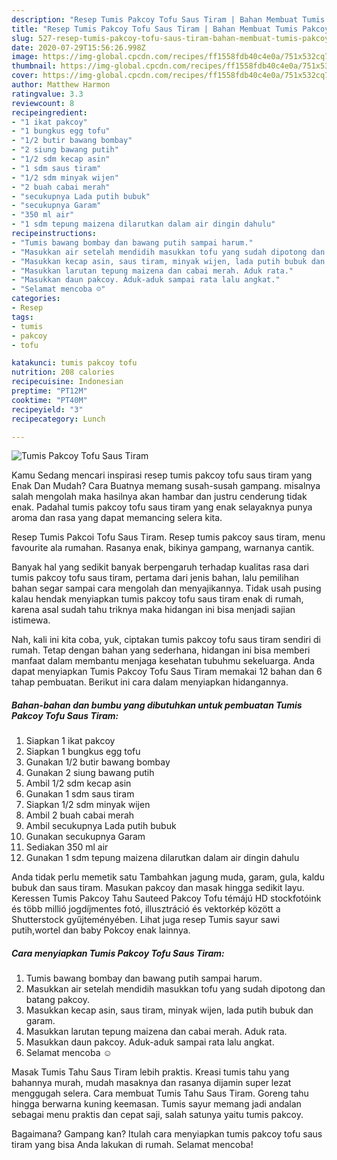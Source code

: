 ```yaml
---
description: "Resep Tumis Pakcoy Tofu Saus Tiram | Bahan Membuat Tumis Pakcoy Tofu Saus Tiram Yang Menggugah Selera"
title: "Resep Tumis Pakcoy Tofu Saus Tiram | Bahan Membuat Tumis Pakcoy Tofu Saus Tiram Yang Menggugah Selera"
slug: 527-resep-tumis-pakcoy-tofu-saus-tiram-bahan-membuat-tumis-pakcoy-tofu-saus-tiram-yang-menggugah-selera
date: 2020-07-29T15:56:26.998Z
image: https://img-global.cpcdn.com/recipes/ff1558fdb40c4e0a/751x532cq70/tumis-pakcoy-tofu-saus-tiram-foto-resep-utama.jpg
thumbnail: https://img-global.cpcdn.com/recipes/ff1558fdb40c4e0a/751x532cq70/tumis-pakcoy-tofu-saus-tiram-foto-resep-utama.jpg
cover: https://img-global.cpcdn.com/recipes/ff1558fdb40c4e0a/751x532cq70/tumis-pakcoy-tofu-saus-tiram-foto-resep-utama.jpg
author: Matthew Harmon
ratingvalue: 3.3
reviewcount: 8
recipeingredient:
- "1 ikat pakcoy"
- "1 bungkus egg tofu"
- "1/2 butir bawang bombay"
- "2 siung bawang putih"
- "1/2 sdm kecap asin"
- "1 sdm saus tiram"
- "1/2 sdm minyak wijen"
- "2 buah cabai merah"
- "secukupnya Lada putih bubuk"
- "secukupnya Garam"
- "350 ml air"
- "1 sdm tepung maizena dilarutkan dalam air dingin dahulu"
recipeinstructions:
- "Tumis bawang bombay dan bawang putih sampai harum."
- "Masukkan air setelah mendidih masukkan tofu yang sudah dipotong dan batang pakcoy."
- "Masukkan kecap asin, saus tiram, minyak wijen, lada putih bubuk dan garam."
- "Masukkan larutan tepung maizena dan cabai merah. Aduk rata."
- "Masukkan daun pakcoy. Aduk-aduk sampai rata lalu angkat."
- "Selamat mencoba ☺️"
categories:
- Resep
tags:
- tumis
- pakcoy
- tofu

katakunci: tumis pakcoy tofu 
nutrition: 208 calories
recipecuisine: Indonesian
preptime: "PT12M"
cooktime: "PT40M"
recipeyield: "3"
recipecategory: Lunch

---
```



![Tumis Pakcoy Tofu Saus Tiram](https://img-global.cpcdn.com/recipes/ff1558fdb40c4e0a/751x532cq70/tumis-pakcoy-tofu-saus-tiram-foto-resep-utama.jpg)

Kamu Sedang mencari inspirasi resep tumis pakcoy tofu saus tiram yang Enak Dan Mudah? Cara Buatnya memang susah-susah gampang. misalnya salah mengolah maka hasilnya akan hambar dan justru cenderung tidak enak. Padahal tumis pakcoy tofu saus tiram yang enak selayaknya punya aroma dan rasa yang dapat memancing selera kita.

Resep Tumis Pakcoi Tofu Saus Tiram. Resep tumis pakcoy saus tiram, menu favourite ala rumahan. Rasanya enak, bikinya gampang, warnanya cantik.

Banyak hal yang sedikit banyak berpengaruh terhadap kualitas rasa dari tumis pakcoy tofu saus tiram, pertama dari jenis bahan, lalu pemilihan bahan segar sampai cara mengolah dan menyajikannya. Tidak usah pusing kalau hendak menyiapkan tumis pakcoy tofu saus tiram enak di rumah, karena asal sudah tahu triknya maka hidangan ini bisa menjadi sajian istimewa.


Nah, kali ini kita coba, yuk, ciptakan tumis pakcoy tofu saus tiram sendiri di rumah. Tetap dengan bahan yang sederhana, hidangan ini bisa memberi manfaat dalam membantu menjaga kesehatan tubuhmu sekeluarga. Anda dapat menyiapkan Tumis Pakcoy Tofu Saus Tiram memakai 12 bahan dan 6 tahap pembuatan. Berikut ini cara dalam menyiapkan hidangannya.

<!--inarticleads1-->

##### Bahan-bahan dan bumbu yang dibutuhkan untuk pembuatan Tumis Pakcoy Tofu Saus Tiram:

1. Siapkan 1 ikat pakcoy
1. Siapkan 1 bungkus egg tofu
1. Gunakan 1/2 butir bawang bombay
1. Gunakan 2 siung bawang putih
1. Ambil 1/2 sdm kecap asin
1. Gunakan 1 sdm saus tiram
1. Siapkan 1/2 sdm minyak wijen
1. Ambil 2 buah cabai merah
1. Ambil secukupnya Lada putih bubuk
1. Gunakan secukupnya Garam
1. Sediakan 350 ml air
1. Gunakan 1 sdm tepung maizena dilarutkan dalam air dingin dahulu


Anda tidak perlu memetik satu Tambahkan jagung muda, garam, gula, kaldu bubuk dan saus tiram. Masukan pakcoy dan masak hingga sedikit layu. Keressen Tumis Pakcoy Tahu Sauteed Pakcoy Tofu témájú HD stockfotóink és több millió jogdíjmentes fotó, illusztráció és vektorkép között a Shutterstock gyűjteményében. Lihat juga resep Tumis sayur sawi putih,wortel dan baby Pokcoy enak lainnya. 

<!--inarticleads2-->

##### Cara menyiapkan Tumis Pakcoy Tofu Saus Tiram:

1. Tumis bawang bombay dan bawang putih sampai harum.
1. Masukkan air setelah mendidih masukkan tofu yang sudah dipotong dan batang pakcoy.
1. Masukkan kecap asin, saus tiram, minyak wijen, lada putih bubuk dan garam.
1. Masukkan larutan tepung maizena dan cabai merah. Aduk rata.
1. Masukkan daun pakcoy. Aduk-aduk sampai rata lalu angkat.
1. Selamat mencoba ☺️


Masak Tumis Tahu Saus Tiram lebih praktis. Kreasi tumis tahu yang bahannya murah, mudah masaknya dan rasanya dijamin super lezat menggugah selera. Cara membuat Tumis Tahu Saus Tiram. Goreng tahu hingga berwarna kuning keemasan. Tumis sayur memang jadi andalan sebagai menu praktis dan cepat saji, salah satunya yaitu tumis pakcoy. 

Bagaimana? Gampang kan? Itulah cara menyiapkan tumis pakcoy tofu saus tiram yang bisa Anda lakukan di rumah. Selamat mencoba!
